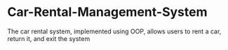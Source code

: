 # Car-Rental-Management-System
The car rental system, implemented using OOP, allows users to rent a car, return it, and exit the system
